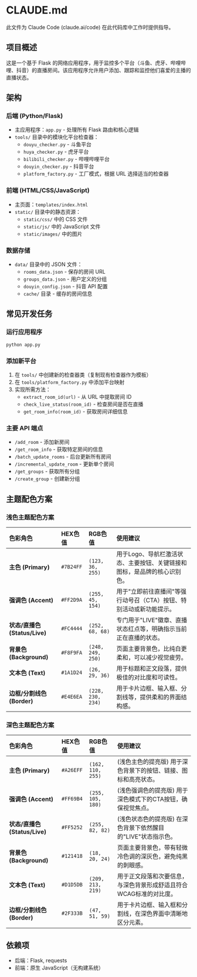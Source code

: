 # CLAUDE.md

此文件为 Claude Code (claude.ai/code) 在此代码库中工作时提供指导。

## 项目概述

这是一个基于 Flask 的网络应用程序，用于监控多个平台（斗鱼、虎牙、哔哩哔哩、抖音）的直播房间。该应用程序允许用户添加、跟踪和监控他们喜爱的主播的直播状态。

## 架构

### 后端 (Python/Flask)
- 主应用程序：`app.py` - 处理所有 Flask 路由和核心逻辑
- `tools/` 目录中的模块化平台检查器：
  - `douyu_checker.py` - 斗鱼平台
  - `huya_checker.py` - 虎牙平台
  - `bilibili_checker.py` - 哔哩哔哩平台
  - `douyin_checker.py` - 抖音平台
  - `platform_factory.py` - 工厂模式，根据 URL 选择适当的检查器

### 前端 (HTML/CSS/JavaScript)
- 主页面：`templates/index.html`
- `static/` 目录中的静态资源：
  - `static/css/` 中的 CSS 文件
  - `static/js/` 中的 JavaScript 文件
  - `static/images/` 中的图片

### 数据存储
- `data/` 目录中的 JSON 文件：
  - `rooms_data.json` - 保存的房间 URL
  - `groups_data.json` - 用户定义的分组
  - `douyin_config.json` - 抖音 API 配置
  - `cache/` 目录 - 缓存的房间信息

## 常见开发任务

### 运行应用程序
```bash
python app.py
```

### 添加新平台
1. 在 `tools/` 中创建新的检查器类（复制现有检查器作为模板）
2. 在 `tools/platform_factory.py` 中添加平台映射
3. 实现所需方法：
   - `extract_room_id(url)` - 从 URL 中提取房间 ID
   - `check_live_status(room_id)` - 检查房间是否在直播
   - `get_room_info(room_id)` - 获取房间详细信息

### 主要 API 端点
- `/add_room` - 添加新房间
- `/get_room_info` - 获取特定房间的信息
- `/batch_update_rooms` - 后台更新所有房间
- `/incremental_update_room` - 更新单个房间
- `/get_groups` - 获取所有分组
- `/create_group` - 创建新分组

## 主题配色方案

### 浅色主题配色方案
| 色彩角色 | HEX色值 | RGB色值 | 使用建议 |
| :--- | :--- | :--- | :--- |
| **主色 (Primary)** | `#7B24FF` | `(123, 36, 255)` | 用于Logo、导航栏激活状态、主要按钮、关键链接和图标，是品牌的核心识别色。 |
| **强调色 (Accent)** | `#FF2D9A` | `(255, 45, 154)` | 用于"立即前往直播间"等强行动号召（CTA）按钮、特别活动或新功能提示。 |
| **状态/直播色 (Status/Live)** | `#FC4444` | `(252, 68, 68)` | 专门用于"LIVE"徽章、直播状态红点等，明确指示当前正在直播的状态。 |
| **背景色 (Background)** | `#F8F9FA` | `(248, 249, 250)`| 页面主要背景色，比纯白更柔和，可以减少视觉疲劳。 |
| **文本色 (Text)** | `#1A1D24` | `(26, 29, 36)` | 用于标题和正文段落，提供极佳的对比度和可读性。 |
| **边框/分割线色 (Border)** | `#E4E6EA` | `(228, 230, 234)`| 用于卡片边框、输入框、分割线等，提供柔和的界面结构感。 |

### 深色主题配色方案
| 色彩角色 | HEX色值 | RGB色值 | 使用建议 |
| :--- | :--- | :--- | :--- |
| **主色 (Primary)** | `#A26EFF` | `(162, 110, 255)`| (浅色主色的提亮版) 用于深色背景下的按钮、链接、图标和高亮状态。 |
| **强调色 (Accent)** | `#FF69B4` | `(255, 105, 180)`| (浅色强调色的提亮版) 用于深色模式下的CTA按钮，确保视觉焦点。 |
| **状态/直播色 (Status/Live)** | `#FF5252` | `(255, 82, 82)` | (浅色状态色的提亮版) 在深色背景下依然醒目的"LIVE"状态指示色。 |
| **背景色 (Background)** | `#121418` | `(18, 20, 24)` | 页面主要背景色，带有轻微冷色调的深灰色，避免纯黑的刺眼感。 |
| **文本色 (Text)** | `#D1D5DB` | `(209, 213, 219)`| 用于正文段落和次要信息，与深色背景形成舒适且符合WCAG标准的对比度。 |
| **边框/分割线色 (Border)** | `#2F333B` | `(47, 51, 59)` | 用于卡片边框、输入框和分割线，在深色界面中清晰地区分元素。 |

## 依赖项
- 后端：Flask, requests
- 前端：原生 JavaScript（无构建系统）